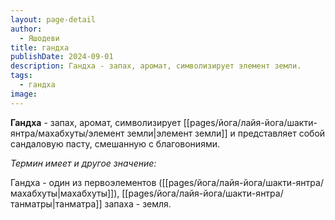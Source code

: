 ```yaml
---
layout: page-detail
author:
  - Яшодеви
title: гандха
publishDate: 2024-09-01
description: Гандха - запах, аромат, символизирует элемент земли.
tags:
  - гандха
image:
---
```

**Гандха** - запах, аромат, символизирует [[pages/йога/лайя-йога/шакти-янтра/махабхуты/элемент земли|элемент земли]] и представляет собой сандаловую пасту, смешанную с благовониями.

*Термин имеет и другое значение:*

Гандха - один из первоэлементов ([[pages/йога/лайя-йога/шакти-янтра/махабхуты|махабхуты]]), [[pages/йога/лайя-йога/шакти-янтра/танматры|танматра]] запаха - земля.

